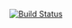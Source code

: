 [![Build Status](https://travis-ci.org/de-nik/lab05.svg?branch=master)](https://travis-ci.org/de-nik/lab05)

